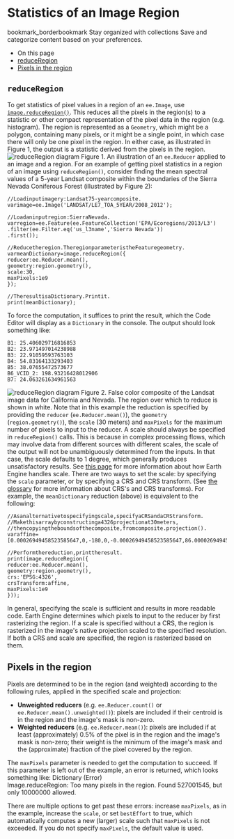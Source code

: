  
#  Statistics of an Image Region
bookmark_borderbookmark Stay organized with collections  Save and categorize content based on your preferences.
  * On this page
  * [ reduceRegion ](https://developers.google.com/earth-engine/guides/reducers_reduce_region#reduceregion)
  * [ Pixels in the region ](https://developers.google.com/earth-engine/guides/reducers_reduce_region#pixels-in-the-region)


##  `reduceRegion`
To get statistics of pixel values in a region of an `ee.Image`, use [`image.reduceRegion()`](https://developers.google.com/earth-engine/apidocs/ee-image-reduceregion). This reduces all the pixels in the region(s) to a statistic or other compact representation of the pixel data in the region (e.g. histogram). The region is represented as a `Geometry`, which might be a polygon, containing many pixels, or it might be a single point, in which case there will only be one pixel in the region. In either case, as illustrated in Figure 1, the output is a statistic derived from the pixels in the region.
![reduceRegion diagram](https://developers.google.com/static/earth-engine/images/Reduce_region_diagram.png) Figure 1. An illustration of an `ee.Reducer` applied to an image and a region.
For an example of getting pixel statistics in a region of an image using `reduceRegion()`, consider finding the mean spectral values of a 5-year Landsat composite within the boundaries of the Sierra Nevada Coniferous Forest (illustrated by Figure 2):
```
//Loadinputimagery:Landsat75-yearcomposite.
varimage=ee.Image('LANDSAT/LE7_TOA_5YEAR/2008_2012');

//Loadaninputregion:SierraNevada.
varregion=ee.Feature(ee.FeatureCollection('EPA/Ecoregions/2013/L3')
.filter(ee.Filter.eq('us_l3name','Sierra Nevada'))
.first());

//Reducetheregion.TheregionparameteristheFeaturegeometry.
varmeanDictionary=image.reduceRegion({
reducer:ee.Reducer.mean(),
geometry:region.geometry(),
scale:30,
maxPixels:1e9
});

//TheresultisaDictionary.Printit.
print(meanDictionary);
```

To force the computation, it suffices to print the result, which the Code Editor will display as a `Dictionary` in the console. The output should look something like: 
```
B1: 25.406029716816853
B2: 23.971497014238988
B3: 22.91059593763103
B4: 54.83164133293403
B5: 38.07655472573677
B6_VCID_2: 198.93216428012906
B7: 24.063261634961563
```
![reduceRegion diagram](https://developers.google.com/static/earth-engine/images/ReduceRegion_sierras.jpg) Figure 2. False color composite of the Landsat image data for California and Nevada. The region over which to reduce is shown in white. 
Note that in this example the reduction is specified by providing the `reducer` (`ee.Reducer.mean()`), the `geometry` (`region.geometry()`), the `scale` (30 meters) and `maxPixels` for the maximum number of pixels to input to the reducer. A scale should always be specified in `reduceRegion()` calls. This is because in complex processing flows, which may involve data from different sources with different scales, the scale of the output will not be unambiguously determined from the inputs. In that case, the scale defaults to 1 degree, which generally produces unsatisfactory results. See [this page](https://developers.google.com/earth-engine/guides/scale) for more information about how Earth Engine handles scale.
There are two ways to set the scale: by specifying the `scale` parameter, or by specifying a CRS and CRS transform. (See [the glossary](https://developers.google.com/earth-engine/glossary) for more information about CRS's and CRS transforms). For example, the `meanDictionary` reduction (above) is equivalent to the following:
```
//Asanalternativetospecifyingscale,specifyaCRSandaCRStransform.
//Makethisarraybyconstructinga4326projectionat30meters,
//thencopyingtheboundsofthecomposite,fromcomposite.projection().
varaffine=[0.00026949458523585647,0,-180,0,-0.00026949458523585647,86.0000269494563];

//Performthereduction,printtheresult.
print(image.reduceRegion({
reducer:ee.Reducer.mean(),
geometry:region.geometry(),
crs:'EPSG:4326',
crsTransform:affine,
maxPixels:1e9
}));
```

In general, specifying the scale is sufficient and results in more readable code. Earth Engine determines which pixels to input to the reducer by first rasterizing the region. If a scale is specified without a CRS, the region is rasterized in the image's native projection scaled to the specified resolution. If both a CRS and scale are specified, the region is rasterized based on them.
##  Pixels in the region 
Pixels are determined to be in the region (and weighted) according to the following rules, applied in the specified scale and projection:
  * **Unweighted reducers** (e.g. `ee.Reducer.count()` or `ee.Reducer.mean().unweighted()`): pixels are included if their centroid is in the region and the image's mask is non-zero.
  * **Weighted reducers** (e.g. `ee.Reducer.mean()`): pixels are included if at least (approximately) 0.5% of the pixel is in the region and the image's mask is non-zero; their weight is the minimum of the image's mask and the (approximate) fraction of the pixel covered by the region. 


The `maxPixels` parameter is needed to get the computation to succeed. If this parameter is left out of the example, an error is returned, which looks something like:
Dictionary (Error)  
Image.reduceRegion: Too many pixels in the region. Found 527001545, but only 10000000 allowed.  

There are multiple options to get past these errors: increase `maxPixels`, as in the example, increase the `scale`, or set `bestEffort` to true, which automatically computes a new (larger) scale such that `maxPixels` is not exceeded. If you do not specify `maxPixels`, the default value is used.
